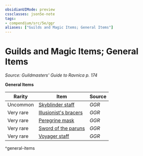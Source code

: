 ```yaml
---
obsidianUIMode: preview
cssclasses: json5e-note
tags:
- compendium/src/5e/ggr
aliases: ["Guilds and Magic Items; General Items"]
---
```

# Guilds and Magic Items; General Items
*Source: Guildmasters' Guide to Ravnica p. 174* 

**General Items**

| Rarity | Item | Source |
|--------|------|--------|
| Uncommon | [Skyblinder staff](/Systems/5e/items/skyblinder-staff-ggr.md) | *GGR* |
| Very rare | [Illusionist's bracers](/Systems/5e/items/illusionists-bracers-ggr.md) | *GGR* |
| Very rare | [Peregrine mask](/Systems/5e/items/peregrine-mask-ggr.md) | *GGR* |
| Very rare | [Sword of the paruns](/Systems/5e/items/sword-of-the-paruns-ggr.md) | *GGR* |
| Very rare | [Voyager staff](/Systems/5e/items/voyager-staff-ggr.md) | *GGR* |
^general-items